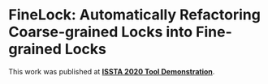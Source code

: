 # FineLock: Automatically Refactoring Coarse-grained Locks into Fine-grained Locks

This work was published at [**ISSTA 2020 Tool Demonstration**](https://conf.researchr.org/track/issta-2020/issta-2020-tool-demonstration).
